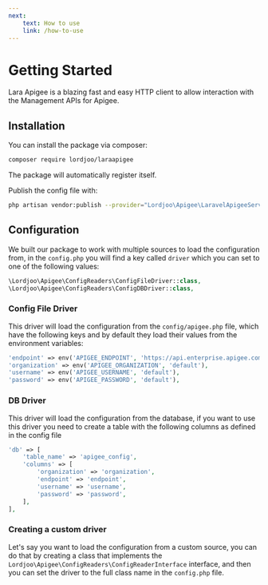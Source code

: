 ```yaml
---
next:
    text: How to use
    link: /how-to-use
---
```


# Getting Started
Lara Apigee is a blazing fast and easy HTTP client to allow interaction with the Management APIs for Apigee.

## Installation

You can install the package via composer:

```bash
composer require lordjoo/laraapigee
```
The package will automatically register itself.

Publish the config file with:
```bash
php artisan vendor:publish --provider="Lordjoo\Apigee\LaravelApigeeServiceProvider" --tag="config"
```

## Configuration
We built our package to work with multiple sources to load the configuration from, in the `config.php` you will find a key called `driver` which you can set to one of the following values:
```php
\Lordjoo\Apigee\ConfigReaders\ConfigFileDriver::class,
\Lordjoo\Apigee\ConfigReaders\ConfigDBDriver::class,
```

### Config File Driver
This driver will load the configuration from the `config/apigee.php` file, which have the following keys and by default they load their values from the environment variables:
```php
'endpoint' => env('APIGEE_ENDPOINT', 'https://api.enterprise.apigee.com/v1'),
'organization' => env('APIGEE_ORGANIZATION', 'default'),
'username' => env('APIGEE_USERNAME', 'default'),
'password' => env('APIGEE_PASSWORD', 'default'),
```

### DB Driver
This driver will load the configuration from the database, if you want to use this driver you need to create a table with the following columns as defined in the config file 
```php
'db' => [
    'table_name' => 'apigee_config',
    'columns' => [
        'organization' => 'organization',
        'endpoint' => 'endpoint',
        'username' => 'username',
        'password' => 'password',
    ],
],
```

### Creating a custom driver
Let's say you want to load the configuration from a custom source,
you can do that by creating a class that implements the `Lordjoo\Apigee\ConfigReaders\ConfigReaderInterface` interface, 
and then you can set the driver to the full class name in the `config.php` file.

